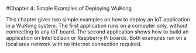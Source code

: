 #Chapter 4: Simple Examples of Deploying WuKong 

This chapter gives two simple examples on how to deploy an IoT application in a WuKong system. The first application runs on a computer only, without connecting to any IoT board. The second application shows how to build an application on Intel Edison or Raspberry Pi boards. Both examples run on a local area network with no Internet connection required.  

<!--
we will use two examples to show the WuKong programming environment. This demonstration includes how to run WuKong system, manage devices, and deploy application. By finishing this section, you can have a basic idea about how WuKong works.
  
Before diving into the details, we first look at the WuKong programming editor as below. This editor is for creating Flow-Based Program (FBP), an intuitive IoT application flow. In this example, we use two IoT applications to follow two setups as mentioned in the **[Ch2](../Ch2/Ch2_WuKong_Environment_Setup.md)**. In the first FBP, when a UI buttion is clicked, it will send a signal to trigger Intel_sound component, and the the Intel theme will be played.  Similarly, in the second FBP, when the button changes its current value, this value will be propagated through a data link to control light actuator. 

-->

